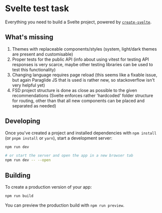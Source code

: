 # Svelte test task

Everything you need to build a Svelte project, powered by [`create-svelte`](https://github.com/sveltejs/kit/tree/main/packages/create-svelte).

## What's missing

1. Themes with replaceable components/styles (system, light/dark themes are present and customisable)
2. Proper tests for the public API (info about using vitest for testing API responses is very scarce, maybe other testing libraries can be used to test this functionality)
3. Changing language requires page reload (this seems like a fixable issue, but again Paraglide JS that is used is rather new, so stackoverflow isn't very helpful yet)
4. FSD project structure is done as close as possible to the given recommendations (Svelte enforces rather 'hardcoded' folder structure for routing, other than that all new components can be placed and separated as needed)

## Developing

Once you've created a project and installed dependencies with `npm install` (or `pnpm install` or `yarn`), start a development server:

```bash
npm run dev

# or start the server and open the app in a new browser tab
npm run dev -- --open
```

## Building

To create a production version of your app:

```bash
npm run build
```

You can preview the production build with `npm run preview`.

